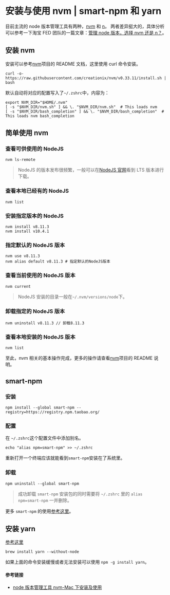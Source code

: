 # 安装与使用 nvm | smart-npm 和 yarn

目前主流的 node 版本管理工具有两种，[nvm](https://github.com/creationix/nvm) 和 [n](https://github.com/tj/n)。 两者差异挺大的，具体分析可以参考一下淘宝 FED 团队的一篇文章：[管理 node 版本，选择 nvm 还是 n？](http://taobaofed.org/blog/2015/11/17/nvm-or-n/)。

## 安装 nvm

安装可以参考[nvm](https://github.com/creationix/nvm)项目的 README 文档，这里使用 curl 命令安装。

```
curl -o- https://raw.githubusercontent.com/creationix/nvm/v0.33.11/install.sh | bash
```

默认自动将对应的配置写入了`~/.zshrc`中，内容为：

```
export NVM_DIR="$HOME/.nvm"
[ -s "$NVM_DIR/nvm.sh" ] && \. "$NVM_DIR/nvm.sh"  # This loads nvm
[ -s "$NVM_DIR/bash_completion" ] && \. "$NVM_DIR/bash_completion"  # This loads nvm bash_completion
```

## 简单使用 nvm

### 查看可供使用的 NodeJS

```
nvm ls-remote
```

> NodeJS 的版本发布很频繁，一般可以在[NodeJS 官网](https://nodejs.org/en/)看到 LTS 版本进行下载。

### 查看本地已经有的 NodeJS

```
nvm list
```

### 安装指定版本的 NodeJS

```
nvm install v8.11.3
nvm install v10.4.1
```

### 指定默认的 NodeJS 版本

```
nvm use v8.11.3
nvm alias default v8.11.3 # 指定默认的NodeJS版本
```

### 查看当前使用的 NodeJS 版本

```
nvm current
```

> NodeJS 安装的目录一般在`~/.nvm/versions/node`下。

### 卸载指定的 NodeJS 版本

```
nvm uninstall v8.11.3 // 卸载8.11.3
```

### 查看本地安装的 NodeJS 版本

```
nvm list
```

至此，nvm 相关的基本操作完成，更多的操作请查看[nvm](https://github.com/creationix/nvm)项目的 README 说明。

## smart-npm

### 安装

```
npm install --global smart-npm --registry=https://registry.npm.taobao.org/
```

### 配置

在 `~/.zshrc`这个配置文件中添加别名。

```
echo "alias npm=smart-npm" >> ~/.zshrc
```

重新打开一个终端应该就能看到`smart-npm`安装在了系统里。

### 卸载

```
npm uninstall --global smart-npm
```

> 成功卸载 `smart-npm` 安装包的同时需要将 `~/.zshrc` 里的 `alias npm=smart-npm` 一并删除。

更多 `smart-npm` 的使用[参考这里](https://github.com/qiu8310/smart-npm)。

## 安装 yarn

[参考这里](https://yarn.bootcss.com/docs/install/#mac-stable)

```
brew install yarn --without-node
```

如果上面的命令安装缓慢或者无法安装可以使用 `npm -g install yarn`。

#### 参考链接

- [node 版本管理工具 nvm-Mac 下安装及使用](https://segmentfault.com/a/1190000004404505)
